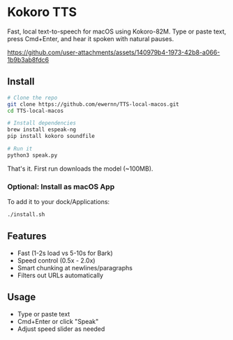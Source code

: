 # Kokoro TTS

Fast, local text-to-speech for macOS using Kokoro-82M. Type or paste text, press Cmd+Enter, and hear it spoken with natural pauses.


https://github.com/user-attachments/assets/140979b4-1973-42b8-a066-1b9b3ab8fdc6


## Install

```bash
# Clone the repo
git clone https://github.com/ewernn/TTS-local-macos.git
cd TTS-local-macos

# Install dependencies
brew install espeak-ng
pip install kokoro soundfile

# Run it
python3 speak.py
```

That's it. First run downloads the model (~100MB).

### Optional: Install as macOS App

To add it to your dock/Applications:

```bash
./install.sh
```

## Features

- Fast (1-2s load vs 5-10s for Bark)
- Speed control (0.5x - 2.0x)
- Smart chunking at newlines/paragraphs
- Filters out URLs automatically

## Usage

- Type or paste text
- Cmd+Enter or click "Speak"
- Adjust speed slider as needed
